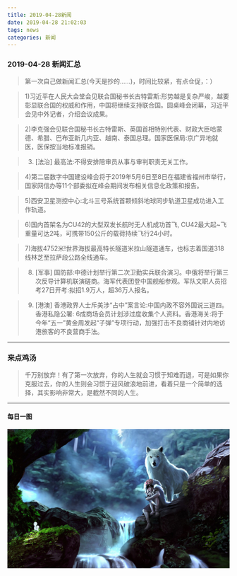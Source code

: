 ```yaml
---
title: 2019-04-28新闻
date: 2019-04-28 21:02:03
tags: news
categories: 新闻
---
```


### 2019-04-28 新闻汇总

> 第一次自己做新闻汇总(今天是抄的……)，时间比较紧，有点仓促，：）

<!-- more -->

> 1)习近平在人民大会堂会见联合国秘书长古特雷斯:形势越是复杂严峻，越要彰显联合国的权威和作用，中国将继续支持联合国。圆桌峰会闭幕，习近平会见中外记者，介绍会议成果。

> 2)李克强会见联合国秘书长古特雷斯、英国首相特别代表、财政大臣哈蒙德、希腊、巴布亚新几内亚、越南、泰国总理。国家医保局:京广异地就医，医保按当地标准报销。

> 3) [法治] 最高法:不得安排陪审员从事与审判职责无关工作。

> 4)第二届数字中国建设峰会将于2019年5月6日至8日在福建省福州市举行，国家网信办等11个部委拟在峰会期间发布相关信息化政策和报告。

> 5)西安卫星测控中心:北斗三号系统首颗倾斜地球同步轨道卫星成功进入工作轨道。

> 6)国内首架名为CU42的大型双发长航时无人机成功首飞, CU42最大起~飞重量可达2吨，可携带150公斤的载荷持续飞行24小时。

> 7)海拔4752米!世界海拔最高特长隧道米拉山隧道通车，也标志着国道318线林芝至拉萨段公路全线通车。

> 8) [军事] 国防部:中德计划举行第二次卫勤实兵联合演习。中俄将举行第三次反导计算机联演磋商。海军代表团登中国舰船参观。军队文职人员招考27日开考:拟招1.9万人，超36万人报名。

> 9) [港澳] 香港政界人士斥美涉“占中”案言论:中国内政不容外国说三道四。香港私隐公署: 6成商场会员计划涉过度收集个人资料。香港海关:将于今年“五一”黄金周发起“子弹”专项行动，加强打击不良商铺针对内地访港旅客的不良营商手法。
---
### 来点鸡汤
> 千万别放弃！有了第一次放弃，你的人生就会习惯于知难而退，可是如果你克服过去，你的人生则会习惯于迎风破浪地前进，看着只是一个简单的选择，其实影响非常大，是截然不同的人生。
---
#### 每日一图

![tutu](/images/bg1.jpg)
